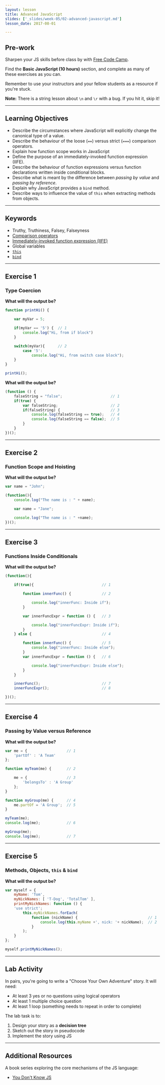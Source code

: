 ```yaml
---
layout: lesson
title: Advanced JavaScript
slides: ['_slides/week-05/02-advanced-javascript.md']
lesson_date: 2017-08-01

---
```


## Pre-work

Sharpen your JS skills before class by with [Free Code Camp](http://www.freecodecamp.com/map).

Find the **Basic JavaScript (10 hours)** section, and complete as many of these exercises as you can.

Remember to use your instructors and your fellow students as a resource if you're stuck.

**Note:** There is a string lesson about `\n` and `\r` with a bug. If you hit it, skip it!

---

## Learning Objectives

- Describe the circumstances where JavaScript will explicitly change the canonical type of a value.
- Describe the behaviour of the loose (`==`) versus strict (`===`) comparison operators.
- Explain how function scope works in JavaScript
- Define the purpose of an immediately-invoked function expression (IIFE).
- Describe the behaviour of function expressions versus function declarations written inside conditional blocks.
- Describe what is meant by the difference between *passing by value* and *passing by reference*.
- Explain why JavaScript provides a `bind` method.
- Describe ways to influence the value of `this` when extracting methods from objects.

---

## Keywords

- Truthy, Truthiness, Falsey, Falseyness
- [Comparison operators](https://developer.mozilla.org/en-US/docs/Web/JavaScript/Reference/Operators/Comparison_Operators)
- [Immediately-invoked function expression (IIFE)](https://developer.mozilla.org/en-US/docs/Glossary/IIFE)
- Global variables
- [`this`](https://developer.mozilla.org/en/docs/Web/JavaScript/Reference/Operators/this)
- [`bind`](https://developer.mozilla.org/en-US/docs/Web/JavaScript/Reference/Global_Objects/Function/bind)

---

## Exercise 1

### Type Coercion

**What will the output be?**

```js
function printHi() {

    var myVar = 5;

    if(myVar == '5') {  // 1
        console.log("Hi, from if block")
    }

    switch(myVar){      // 2
        case '5':
            console.log("Hi, from switch case block");
    }
}

printHi();
```

**What will the output be?**

```js
(function () {
    falseString = "false";                      // 1
    if(true) {
        var falseString;                        // 2
        if(falseString) {                       // 3
            console.log(falseString == true);   // 4
            console.log(falseString == false);  // 5
        }
    }
})();
```

---

## Exercise 2

### Function Scope and Hoisting

**What will the output be?**

```js
var name = "John";

(function(){
    console.log("The name is : " + name);

    var name = "Jane";

    console.log("The name is : " +name);
})();
```

---

## Exercise 3

### Functions Inside Conditionals

**What will the output be?**

```js
(function(){

    if(true){                               // 1

        function innerFunc() {              // 2

            console.log("innerFunc: Inside if");
        }

        var innerFuncExpr = function () {   // 3

            console.log("innerFuncExpr: Inside if");
        }
    } else {                                // 4

        function innerFunc() {              // 5    
            console.log("innerFunc: Inside else");
        }
        var innerFuncExpr = function () {   // 6

            console.log("innerFuncExpr: Inside else");
        }
    }

    innerFunc();                            // 7
    innerFuncExpr();                        // 8

})();
```

---

## Exercise 4

### Passing by Value versus Reference

**What will the output be?**

```js
var me = {                  // 1
    'partOf' : 'A Team'
};

function myTeam(me) {       // 2

    me = {                  // 3
        'belongsTo' : 'A Group'
    };
}

function myGroup(me) {      // 4
    me.partOf = 'A Group';  // 5
}

myTeam(me);
console.log(me);            // 6

myGroup(me);
console.log(me);            // 7
```

---

## Exercise 5

### Methods, Objects, `this` & `bind`

**What will the output be?**

```js
var myself = {
    myName: 'Tom',
    myNickNames: [ 'T-Dog', 'TotalTom' ],
    printMyNickNames: function () {
    'use strict';
        this.myNickNames.forEach(
            function (nickName) {                                // 1
                console.log(this.myName +', nick: '+ nickName);  // 2
            }
        );
    }
};

myself.printMyNickNames();
```

---

## Lab Activity

In pairs, you're going to write a "Choose Your Own Adventure" story. It will need:

- At least 3 yes or no questions using logical operators
- At least 1 multiple choice question
- At least 1 loop (something needs to repeat in order to complete)

The lab task is to:

1. Design your story as a **decision tree**
2. Sketch out the story in pseudocode
3. Implement the story using JS

---

## Additional Resources

A book series exploring the core mechanisms of the JS language:

- [You Don't Know JS](https://github.com/getify/You-Dont-Know-JS)
